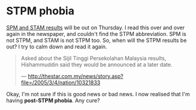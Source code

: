 STPM phobia
===

[SPM and STAM results](http://thestar.com.my/news/story.asp?file=/2005/3/4/nation/10321833 "SPM, STAM results out on Thursday") will be out on Thursday. I read this over and over again in the newspaper, and couldn't find the STPM abbreviation. SPM is not STPM, and STAM is not STPM too. So, when will the STPM results be out? I try to calm down and read it again.

> Asked about the <span lang="ms">Sijil Tinggi Persekolahan Malaysia</span> results, Hishammuddin said they would be announced at a later date.
>
> — <http://thestar.com.my/news/story.asp?file=/2005/3/4/nation/10321833>

Okay, I'm not sure if this is good news or bad news. I now realised that I'm having **post-STPM phobia**. Any cure?